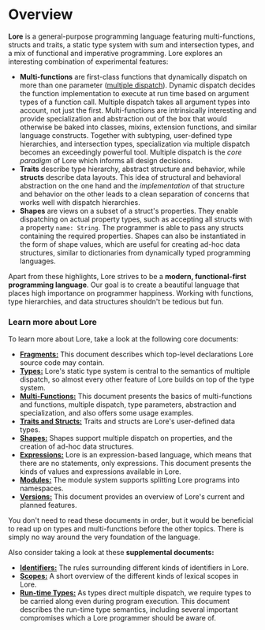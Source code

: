 # Overview

**Lore** is a general-purpose programming language featuring multi-functions, structs and traits, a static type system with sum and intersection types, and a mix of functional and imperative programming. Lore explores an interesting combination of experimental features:

- **Multi-functions** are first-class functions that dynamically dispatch on more than one parameter ([multiple dispatch](https://en.wikipedia.org/wiki/Multiple_dispatch)). Dynamic dispatch decides the function implementation to execute at run time based on argument types of a function call. Multiple dispatch takes all argument types into account, not just the first. Multi-functions are intrinsically interesting and provide specialization and abstraction out of the box that would otherwise be baked into classes, mixins, extension functions, and similar language constructs. Together with subtyping, user-defined type hierarchies, and intersection types, specialization via multiple dispatch becomes an exceedingly powerful tool. Multiple dispatch is the *core paradigm* of Lore which informs all design decisions.
- **Traits** describe type hierarchy, abstract structure and behavior, while **structs** describe data layouts. This idea of structural and behavioral abstraction on the one hand and the *implementation* of that structure and behavior on the other leads to a clean separation of concerns that works well with dispatch hierarchies.
- **Shapes** are views on a subset of a struct's properties. They enable dispatching on actual property types, such as accepting all structs with a property `name: String`. The programmer is able to pass any structs containing the required properties. Shapes can also be instantiated in the form of shape values, which are useful for creating ad-hoc data structures, similar to dictionaries from dynamically typed programming languages.

Apart from these highlights, Lore strives to be a **modern, functional-first programming language**. Our goal is to create a beautiful language that places high importance on programmer happiness. Working with functions, type hierarchies, and data structures shouldn't be tedious but fun.



### Learn more about Lore

To learn more about Lore, take a look at the following core documents:

- [**Fragments:**](fragments.md) This document describes which top-level declarations Lore source code may contain.
- [**Types:**](types.md) Lore's static type system is central to the semantics of multiple dispatch, so almost every other feature of Lore builds on top of the type system.
- [**Multi-Functions:**](multi-functions.md) This document presents the basics of multi-functions and functions, multiple dispatch, type parameters, abstraction and specialization, and also offers some usage examples.
- [**Traits and Structs:**](traits-structs.md) Traits and structs are Lore's user-defined data types.
- [**Shapes:**](shapes.md) Shapes support multiple dispatch on properties, and the creation of ad-hoc data structures.
- [**Expressions:**](expressions.md) Lore is an expression-based language, which means that there are no statements, only expressions. This document presents the kinds of values and expressions available in Lore.
- [**Modules:**](modules.md) The module system supports splitting Lore programs into namespaces.
- [**Versions:**](versions.md) This document provides an overview of Lore's current and planned features.

You don't need to read these documents in order, but it would be beneficial to read up on types and multi-functions before the other topics. There is simply no way around the very foundation of the language.

Also consider taking a look at these **supplemental documents:**

- [**Identifiers:**](identifiers.md) The rules surrounding different kinds of identifiers in Lore.
- [**Scopes:**](scopes.md) A short overview of the different kinds of lexical scopes in Lore.
- [**Run-time Types:**](runtime-types.md) As types direct multiple dispatch, we require types to be carried along even during program execution. This document describes the run-time type semantics, including several important compromises which a Lore programmer should be aware of.
